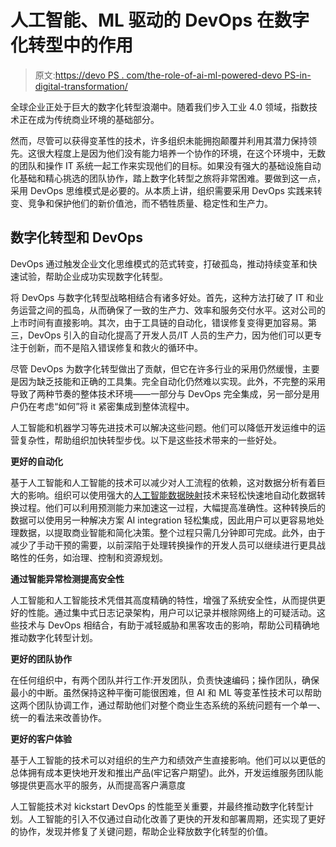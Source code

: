 # 人工智能、ML 驱动的 DevOps 在数字化转型中的作用

> 原文:[https://devo PS . com/the-role-of-ai-ml-powered-devo PS-in-digital-transformation/](https://devops.com/the-role-of-ai-ml-powered-devops-in-digital-transformation/)

全球企业正处于巨大的数字化转型浪潮中。随着我们步入工业 4.0 领域，指数技术正在成为传统商业环境的基础部分。

然而，尽管可以获得变革性的技术，许多组织未能拥抱颠覆并利用其潜力保持领先。这很大程度上是因为他们没有能力培养一个协作的环境，在这个环境中，无数的团队和操作 IT 系统一起工作来实现他们的目标。如果没有强大的基础设施自动化基础和精心挑选的团队协作，踏上数字化转型之旅将非常困难。要做到这一点，采用 DevOps 思维模式是必要的。从本质上讲，组织需要采用 DevOps 实践来转变、竞争和保护他们的新价值池，而不牺牲质量、稳定性和生产力。

## 数字化转型和 DevOps

DevOps 通过触发企业文化思维模式的范式转变，打破孤岛，推动持续变革和快速试验，帮助企业成功实现数字化转型。

将 DevOps 与数字化转型战略相结合有诸多好处。首先，这种方法打破了 IT 和业务运营之间的孤岛，从而确保了一致的生产力、效率和服务交付水平。这对公司的上市时间有直接影响。其次，由于工具链的自动化，错误修复变得更加容易。第三，DevOps 引入的自动化提高了开发人员/IT 人员的生产力，因为他们可以更专注于创新，而不是陷入错误修复和救火的循环中。

尽管 DevOps 为数字化转型做出了贡献，但它在许多行业的采用仍然缓慢，主要是因为缺乏技能和正确的工具集。完全自动化仍然难以实现。此外，不完整的采用导致了两种节奏的整体技术环境——一部分与 DevOps 完全集成，另一部分是用户仍在考虑“如何”将 it 紧密集成到整体流程中。

人工智能和机器学习等先进技术可以解决这些问题。他们可以降低开发运维中的运营复杂性，帮助组织加快转型步伐。以下是这些技术带来的一些好处。

**更好的自动化**

基于人工智能和人工智能的技术可以减少对人工流程的依赖，这对数据分析有着巨大的影响。组织可以使用强大的[人工智能数据映射](https://adeptia.com/products/artificial-intelligence-mapping)技术来轻松快速地自动化数据转换过程。他们可以利用预测能力来加速这一过程，大幅提高准确性。这种转换后的数据可以使用另一种解决方案 AI integration 轻松集成，因此用户可以更容易地处理数据，以提取商业智能和简化决策。整个过程只需几分钟即可完成。此外，由于减少了手动干预的需要，以前深陷于处理转换操作的开发人员可以继续进行更具战略性的任务，如治理、控制和资源规划。

**通过智能异常检测提高安全性**

人工智能和人工智能技术凭借其高度精确的特性，增强了系统安全性，从而提供更好的性能。通过集中式日志记录架构，用户可以记录并根除网络上的可疑活动。这些技术与 DevOps 相结合，有助于减轻威胁和黑客攻击的影响，帮助公司精确地推动数字化转型计划。

**更好的团队协作**

在任何组织中，有两个团队并行工作:开发团队，负责快速编码；操作团队，确保最小的中断。虽然保持这种平衡可能很困难，但 AI 和 ML 等变革性技术可以帮助这两个团队协调工作，通过帮助他们对整个商业生态系统的系统问题有一个单一、统一的看法来改善协作。

**更好的客户体验**

基于人工智能的技术可以对组织的生产力和绩效产生直接影响。他们可以以更低的总体拥有成本更快地开发和推出产品(牢记客户期望)。此外，开发运维服务团队能够提供更高水平的服务，从而提高客户满意度

人工智能技术对 kickstart DevOps 的性能至关重要，并最终推动数字化转型计划。人工智能的引入不仅通过自动化改善了更快的开发和部署周期，还实现了更好的协作，发现并修复了关键问题，帮助企业释放数字化转型的价值。